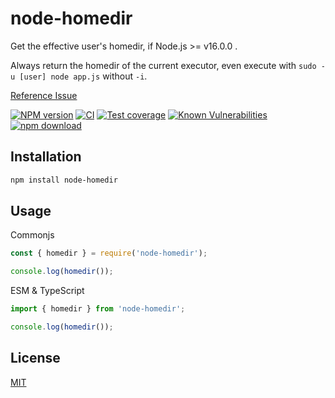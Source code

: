 # node-homedir

Get the effective user's homedir, if Node.js >= v16.0.0 .

Always return the homedir of the current executor, even execute with `sudo -u [user] node app.js` without `-i`.

[Reference Issue](https://github.com/nodejs/node/issues/5582)

[![NPM version][npm-image]][npm-url]
[![CI](https://github.com/node-modules/node-homedir/actions/workflows/nodejs.yml/badge.svg)](https://github.com/node-modules/node-homedir/actions/workflows/nodejs.yml)
[![Test coverage][codecov-image]][codecov-url]
[![Known Vulnerabilities][snyk-image]][snyk-url]
[![npm download][download-image]][download-url]

[npm-image]: https://img.shields.io/npm/v/node-homedir.svg?style=flat-square
[npm-url]: https://npmjs.org/package/node-homedir
[codecov-image]: https://codecov.io/github/node-modules/node-homedir/coverage.svg?branch=master
[codecov-url]: https://codecov.io/github/node-modules/node-homedir?branch=master
[snyk-image]: https://snyk.io/test/npm/node-homedir/badge.svg?style=flat-square
[snyk-url]: https://snyk.io/test/npm/node-homedir
[download-image]: https://img.shields.io/npm/dm/node-homedir.svg?style=flat-square
[download-url]: https://npmjs.org/package/node-homedir

## Installation

```bash
npm install node-homedir
```

## Usage

Commonjs

```js
const { homedir } = require('node-homedir');

console.log(homedir());
```

ESM & TypeScript

```ts
import { homedir } from 'node-homedir';

console.log(homedir());
```

## License

[MIT](LICENSE)
